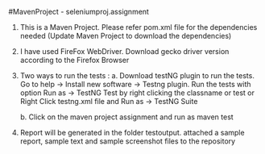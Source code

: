 #MavenProject - seleniumproj.assignment

1. This is a Maven Project. Please refer pom.xml file for the dependencies needed 
(Update Maven Project to download the dependencies)
2. I have used FireFox WebDriver. Download gecko driver version according to the Firefox Browser
3. Two ways to run the tests : 
	a. Download testNG plugin to run the tests. 
		Go to help -> Install new software -> Testng plugin.
		Run the tests with option Run as -> TestNG Test 
		by right clicking the classname or test
		or Right Click testng.xml file and Run as -> TestNG Suite

	b. Click on the maven project assignment and run as maven test
4. Report will be generated in the folder testoutput. attached a sample report, sample text and sample screenshot files to the repository
